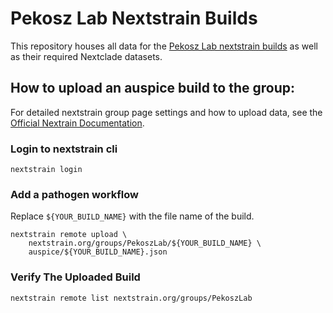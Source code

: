 # Pekosz Lab Nextstrain Builds

This repository houses all data for the [Pekosz Lab nextstrain builds](https://nextstrain.org/groups/PekoszLab) as well as  their required Nextclade datasets.

## How to upload an auspice build to the group: 

For detailed nextstrain group page settings and how to upload data, see the [Official Nextrain Documentation](https://docs.nextstrain.org/en/latest/guides/share/groups/index.html). 

### Login to nextstrain cli

```shell 
nextstrain login
```
### Add a pathogen workflow 

Replace `${YOUR_BUILD_NAME}` with the file name of the build. 

```shell
nextstrain remote upload \
    nextstrain.org/groups/PekoszLab/${YOUR_BUILD_NAME} \
    auspice/${YOUR_BUILD_NAME}.json
```

### Verify The Uploaded Build 

```shell
nextstrain remote list nextstrain.org/groups/PekoszLab
```
